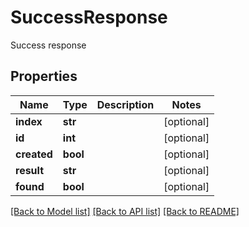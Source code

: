 # SuccessResponse

Success response
## Properties
Name | Type | Description | Notes
------------ | ------------- | ------------- | -------------
**index** | **str** |  | [optional] 
**id** | **int** |  | [optional] 
**created** | **bool** |  | [optional] 
**result** | **str** |  | [optional] 
**found** | **bool** |  | [optional] 


[[Back to Model list]](../README.md#documentation-for-models) [[Back to API list]](../README.md#documentation-for-api-endpoints) [[Back to README]](../README.md)


